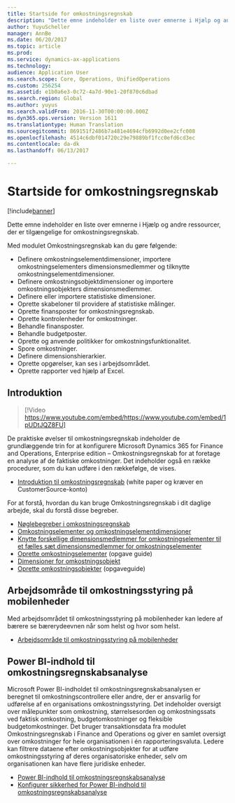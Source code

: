 ```yaml
---
title: Startside for omkostningsregnskab
description: "Dette emne indeholder en liste over emnerne i Hjælp og andre ressourcer, der er tilgængelige for omkostningsregnskab."
author: YuyuScheller
manager: AnnBe
ms.date: 06/20/2017
ms.topic: article
ms.prod: 
ms.service: dynamics-ax-applications
ms.technology: 
audience: Application User
ms.search.scope: Core, Operations, UnifiedOperations
ms.custom: 256254
ms.assetid: e1b0a6e3-0c72-4a7d-90e1-20f870c6dbad
ms.search.region: Global
ms.author: yuyus
ms.search.validFrom: 2016-11-30T00:00:00.000Z
ms.dyn365.ops.version: Version 1611
ms.translationtype: Human Translation
ms.sourcegitcommit: 869151f2486b7a481e4694cfb6992d0ee2cfc008
ms.openlocfilehash: 4514c6dbf014720c29e79889bf1fcc0efd6cd3ec
ms.contentlocale: da-dk
ms.lasthandoff: 06/13/2017

---
```


<a id="cost-accounting-home-page" class="xliff"></a>

# Startside for omkostningsregnskab

[!include[banner](../includes/banner.md)]


Dette emne indeholder en liste over emnerne i Hjælp og andre ressourcer, der er tilgængelige for omkostningsregnskab.

Med modulet Omkostningsregnskab kan du gøre følgende:

-   Definere omkostningselementdimensioner, importere omkostningselementers dimensionsmedlemmer og tilknytte omkostningselementdimensioner.
-   Definere omkostningsobjektdimensioner og importere omkostningsobjekters dimensionsmedlemmer.
-   Definere eller importere statistiske dimensioner.
-   Oprette skabeloner til providere af statistiske målinger.
-   Oprette finansposter for omkostningsregnskab.
-   Oprette kontrolenheder for omkostninger.
-   Behandle finansposter.
-   Behandle budgetposter.
-   Oprette og anvende politikker for omkostningsfunktionalitet.
-   Spore omkostninger.
-   Definere dimensionshierarkier.
-   Oprette opgørelser, kan ses i arbejdsområdet.
-   Oprette rapporter ved hjælp af Excel.

<a id="get-started" class="xliff"></a>

## Introduktion

> [!Video https://www.youtube.com/embed/https://www.youtube.com/embed/1pUDtJQZ8FU]

De praktiske øvelser til omkostningsregnskab indeholder de grundlæggende trin for at konfigurere Microsoft Dynamics 365 for Finance and Operations, Enterprise edition – Omkostningsregnskab for at foretage en analyse af de faktiske omkostninger. Det indeholder også en række procedurer, som du kan udføre i den rækkefølge, de vises.

-   [Introduktion til omkostningsregnskab](https://mbs.microsoft.com/customersource/northamerica/AX/learning/documentation/white-papers/msd365optgtstcostacc) (white paper og kræver en CustomerSource-konto)

For at forstå, hvordan du kan bruge Omkostningsregnskab i dit daglige arbejde, skal du forstå disse begreber.

-   [Nøglebegreber i omkostningsregnskab](terms-cost-accounting.md)
-   [Omkostningselementer og omkostningselementdimensioner](cost-elements.md)
-   [Knytte forskellige dimensionsmedlemmer for omkostningselementer til et fælles sæt dimensionsmedlemmer for omkostningselementer](map-cost-elements-dimension-members.md)
-   [Oprette omkostningselementer](http://ax.help.dynamics.com/en/wiki/create-cost-elements/) (opgave guide)
-   [Dimensioner for omkostningsobjekt](cost-objects.md)
-   [Oprette omkostningsobjekter](http://ax.help.dynamics.com/en/wiki/create-cost-objects/) (opgaveguide)

<a id="cost-control-mobile-workspace" class="xliff"></a>

## Arbejdsområde til omkostningsstyring på mobilenheder
Med arbejdsområdet til omkostningsstyring på mobilenheder kan ledere af bærere se bærerydeevnen når som helst og hvor som helst.

-   [Arbejdsområde til omkostningsstyring på mobilenheder](cost-controlling-mobile-workspace.md)

<a id="cost-accounting-analysis-power-bi-content" class="xliff"></a>

## Power BI-indhold til omkostningsregnskabsanalyse
Microsoft Power BI-indholdet til omkostningsregnskabsanalysen er beregnet til omkostningscontrollere eller andre, der er ansvarlig for udførelse af en organisations omkostningsstyring. Det indeholder oversigt over målepunkter som omkostning, størrelsesorden og omkostningssats ved faktisk omkostning, budgetomkostninger og fleksible budgetomkostninger. Det bruger transaktionsdata fra modulet Omkostningsregnskab i Finance and Operations og giver en samlet oversigt over omkostninger for hele organisationen i én rapporteringsvaluta. Ledere kan filtrere dataene efter omkostningsobjekter for at udføre omkostningsstyring af deres organisatoriske enheder, selv om organisationen kan have flere juridiske enheder.

-   [Power BI-indhold til omkostningsregnskabsanalyse](/dynamics365/unified-operations/dev-itpro/analytics/cost-accounting-analysis-content-pack)
-   [Konfigurer sikkerhed for Power BI-indhold til omkostningsregnskabsanalyse](/dynamics365/unified-operations/dev-itpro/analytics/setup-security-cost-accounting-content-pack)





